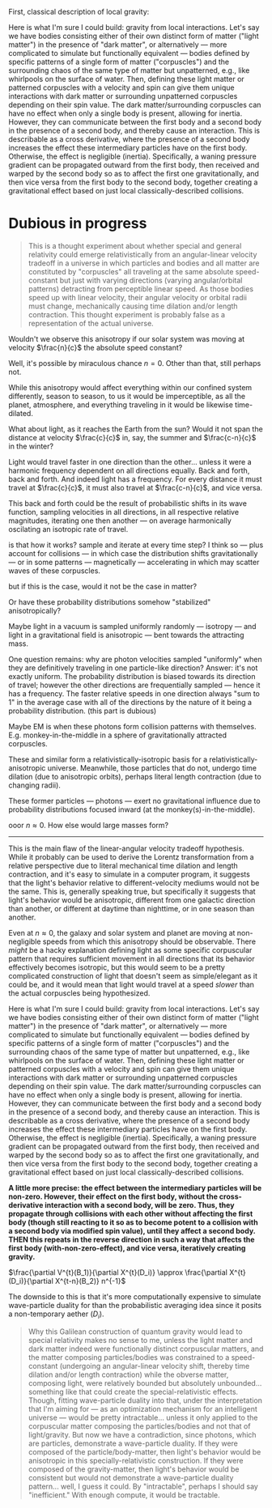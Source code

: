 First, classical description of local gravity:

Here is what I'm sure I could build: gravity from local interactions. Let's say we have bodies consisting either of their own distinct form of matter ("light matter") in the presence of "dark matter", or alternatively — more complicated to simulate but functionally equivalent — bodies defined by specific patterns of a single form of matter ("corpuscles") and the surrounding chaos of the same type of matter but unpatterned, e.g., like whirlpools on the surface of water. Then, defining these light matter or patterned corpuscles with a velocity and spin can give them unique interactions with dark matter or surrounding unpatterned corpuscles depending on their spin value. The dark matter/surrounding corpuscles can have no effect when only a single body is present, allowing for inertia. However, they can communicate between the first body and a second body in the presence of a second body, and thereby cause an interaction. This is describable as a cross derivative, where the presence of a second body increases the effect these intermediary particles have on the first body. Otherwise, the effect is negligible (inertia). Specifically, a waning pressure gradient can be propagated outward from the first body, then received and warped by the second body so as to affect the first one gravitationally, and then vice versa from the first body to the second body, together creating a gravitational effect based on just local classically-described collisions.

# Dubious in progress

> This is a thought experiment about whether special and general relativity could emerge relativistically from an angular-linear velocity tradeoff in a universe in which particles and bodies and all matter are constituted by "corpuscles" all traveling at the same absolute speed-constant but just with varying directions (varying angular/orbital patterns) detracting from perceptible linear speed. As those bodies speed up with linear velocity, their angular velocity or orbital radii must change, mechanically causing time dilation and/or length contraction. This thought experiment is probably false as a representation of the actual universe. 

Wouldn't we observe this anisotropy if our solar system was moving at velocity $\frac{n}{c}$ the absolute speed constant?

Well, it's possible by miraculous chance $n = 0$. Other than that, still perhaps not.

While this anisotropy would affect everything within our confined system differently, season to season, to us it would be imperceptible, as all the planet, atmosphere, and everything traveling in it would be likewise time-dilated.

What about light, as it reaches the Earth from the sun? Would it not span the distance at velocity $\frac{c}{c}$ in, say, the summer and $\frac{c-n}{c}$ in the winter?

Light would travel faster in one direction than the other... unless it were a harmonic frequency dependent on all directions equally. Back and forth, back and forth. And indeed light has a frequency. For every distance it must travel at $\frac{c}{c}$, it must also travel at $\frac{c-n}{c}$, and vice versa.

This back and forth could be the result of probabilistic shifts in its wave function, sampling velocities in all directions, in all respective relative magnitudes, iterating one then another — on average harmonically oscilating an isotropic rate of travel.

is that how it works? sample and iterate at every time step? I think so — plus account for collisions — in which case the distribution shifts gravitationally — or in some patterns — magnetically — accelerating in which may scatter waves of these corpuscles.

but if this is the case, would it not be the case in matter?

Or have these probability distributions somehow "stabilized" anisotropically? 

Maybe light in a vacuum is sampled uniformly randomly — isotropy — and light in a gravitational field is anisotropic — bent towards the attracting mass.

One question remains: why are photon velocities sampled "uniformly" when they are definitively traveling in one particle-like direction? Answer: it's not exactly uniform. The probability distribution is biased towards its direction of travel; however the other directions are frequentially sampled — hence it has a frequency. The faster relative speeds in one direction always "sum to 1" in the average case with all of the directions by the nature of it being a probability distribution. (this part is dubious)

Maybe EM is when these photons form collision patterns with themselves. E.g. monkey-in-the-middle in a sphere of gravitationally attracted corpuscles.

These and similar form a relativistically-isotropic basis for a relativistically-anisotropic universe. Meanwhile, those particles that do not, undergo time dilation (due to anisotropic orbits), perhaps literal length contraction (due to changing radii).

These former particles — photons —  exert no gravitational influence due to probability distributions focused inward (at the monkey(s)-in-the-middle).

ooor $n \approx 0$. How else would large masses form?

---

This is the main flaw of the linear-angular velocity tradeoff hypothesis. While it probably can be used to derive the Lorentz transformation from a relative perspective due to literal mechanical time dilation and length contraction, and it's easy to simulate in a computer program, it suggests that the light's behavior relative to different-velocity mediums would not be the same. This is, generally speaking true, but specifically it suggests that light's behavior would be anisotropic, different from one galactic direction than another, or different at daytime than nighttime, or in one season than another. 

Even at $n \approx 0$, the galaxy and solar system and planet are moving at non-negligible speeds from which this anisotropy should be observable. There *might* be a hacky explanation defining light as some specific corpuscular pattern that requires sufficient movement in all directions that its behavior effectively becomes isotropic, but this would seem to be a pretty complicated construction of light that doesn't seem as simple/elegant as it could be, and it would mean that light would travel at a speed *slower* than the actual corpuscles being hypothesized.

Here is what I'm sure I could build: gravity from local interactions. Let's say we have bodies consisting either of their own distinct form of matter ("light matter") in the presence of "dark matter", or alternatively — more complicated to simulate but functionally equivalent — bodies defined by specific patterns of a single form of matter ("corpuscles") and the surrounding chaos of the same type of matter but unpatterned, e.g., like whirlpools on the surface of water. Then, defining these light matter or patterned corpuscles with a velocity and spin can give them unique interactions with dark matter or surrounding unpatterned corpuscles depending on their spin value. The dark matter/surrounding corpuscles can have no effect when only a single body is present, allowing for inertia. However, they can communicate between the first body and a second body in the presence of a second body, and thereby cause an interaction. This is describable as a cross derivative, where the presence of a second body increases the effect these intermediary particles have on the first body. Otherwise, the effect is negligible (inertia). Specifically, a waning pressure gradient can be propagated outward from the first body, then received and warped by the second body so as to affect the first one gravitationally, and then vice versa from the first body to the second body, together creating a gravitational effect based on just local classically-described collisions.

**A little more precise: the effect between the intermediary particles will be non-zero. However, their effect on the first body, without the cross-derivative interaction with a second body, will be zero. Thus, they propagate through collisions with each other without affecting the first body (though still reacting to it so as to become potent to a collision with a second body via modified spin value), until they affect a second body. THEN this repeats in the reverse direction in such a way that affects the first body (with-non-zero-effect), and vice versa, iteratively creating gravity.**

$\frac{\partial V^{t}(B_1)}{\partial X^{t}(D_i)} \approx \frac{\partial X^{t}(D_i)}{\partial X^{t-n}(B_2)} n^{-1}$

The downside to this is that it's more computationally expensive to simulate wave-particle duality for than the probabilistic averaging idea since it posits a non-temporary aether ($D_i$).

> Why this Galilean construction of quantum gravity would lead to special relativity makes no sense to me, unless the light matter and dark matter indeed were functionally distinct corpuscular matters, and the matter composing particles/bodies was constrained to a speed-constant (undergoing an angular-linear velocity shift, thereby time dilation and/or length contraction) while the obverse matter, composing light, were relatively bounded but absolutely unbounded... something like that could create the special-relativistic effects. Though, fitting wave-particle duality into that, under the interpretation that I'm aiming for — as an optimization mechanism for an intelligent universe — would be pretty intractable... unless it only applied to the corpuscular matter composing the particles/bodies and not that of light/gravity. But now we have a contradiction, since photons, which are particles, demonstrate a wave-particle duality. If they were composed of the particle/body-matter, then light's behavior would be anisotropic in this specially-relativistic construction. If they were composed of the gravity-matter, then light's behavior would be consistent but would not demonstrate a wave-particle duality pattern... well, I guess it could. By "intractable", perhaps I should say "inefficient." With enough compute, it would be tractable. 
